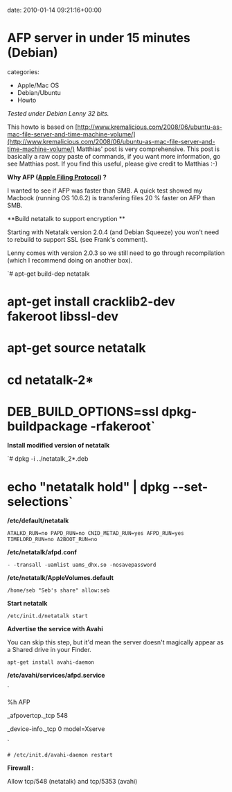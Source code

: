 


date: 2010-01-14 09:21:16+00:00


# AFP server in under 15 minutes (Debian)

categories:
- Apple/Mac OS
- Debian/Ubuntu
- Howto


_Tested under Debian Lenny 32 bits._

This howto is based on [http://www.kremalicious.com/2008/06/ubuntu-as-mac-file-server-and-time-machine-volume/](http://www.kremalicious.com/2008/06/ubuntu-as-mac-file-server-and-time-machine-volume/)
Matthias' post is very comprehensive. This post is basically a raw copy paste of commands, if you want more information, go see Matthias post.
If you find this useful, please give credit to Matthias :-)


**Why AFP ([Apple Filing Protocol](http://en.wikipedia.org/wiki/Apple_Filing_Protocol)) ?**

I wanted to see if AFP was faster than SMB.
A quick test showed my Macbook (running OS 10.6.2) is transfering files 20 % faster on AFP than SMB.


**Build netatalk to support encryption **

Starting with Netatalk version 2.0.4 (and Debian Squeeze) you won't need to rebuild to support SSL (see Frank's comment).

Lenny comes with version 2.0.3 so we still need to go through recompilation (which I recommend doing on another box).

`# apt-get build-dep netatalk
# apt-get install cracklib2-dev fakeroot libssl-dev
# apt-get source netatalk
# cd netatalk-2*
# DEB_BUILD_OPTIONS=ssl dpkg-buildpackage -rfakeroot`


**Install modified version of netatalk**

`# dpkg -i ../netatalk_2*.deb
# echo "netatalk hold" | dpkg --set-selections`


**/etc/default/netatalk**

`ATALKD_RUN=no
PAPD_RUN=no
CNID_METAD_RUN=yes
AFPD_RUN=yes
TIMELORD_RUN=no
A2BOOT_RUN=no`


**/etc/netatalk/afpd.conf**

`- -transall -uamlist uams_dhx.so -nosavepassword`


**/etc/netatalk/AppleVolumes.default**

`/home/seb "Seb's share" allow:seb`


**Start netatalk**

`/etc/init.d/netatalk start`


**Advertise the service with Avahi**

You can skip this step, but it'd mean the server doesn't magically appear as a Shared drive in your Finder.

`apt-get install avahi-daemon`


**/etc/avahi/services/afpd.service**


`


%h AFP

_afpovertcp._tcp
548


_device-info._tcp
0
model=Xserve

`


`# /etc/init.d/avahi-daemon restart`


**Firewall :**

Allow tcp/548 (netatalk) and tcp/5353 (avahi)
